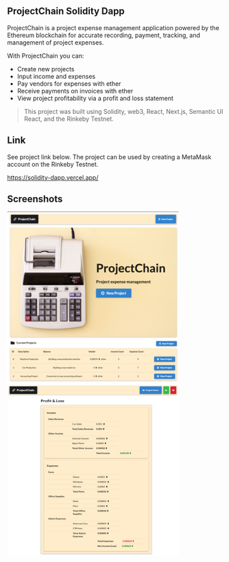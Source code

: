 ## ProjectChain Solidity Dapp

ProjectChain is a project expense management application powered by the Ethereum blockchain for accurate recording, payment, tracking, and management of project expenses.

With ProjectChain you can:

- Create new projects
- Input income and expenses
- Pay vendors for expenses with ether
- Receive payments on invoices with ether
- View project profitability via a profit and loss statement

> This project was built using Solidity, web3, React, Next.js, Semantic UI React, and the Rinkeby Testnet.

## Link

See project link below. The project can be used by creating a MetaMask account on the Rinkeby Testnet.

https://solidity-dapp.vercel.app/

## Screenshots

<p float="left">
<img src="./img/home.png" width="400" height="400">
<img src="./img/is.png" width="400" height="400">
</p>
